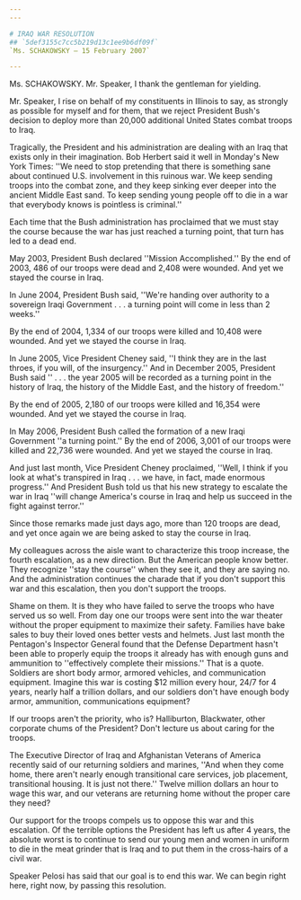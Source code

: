 ```yaml
---
---

# IRAQ WAR RESOLUTION
## `5def3155c7cc5b219d13c1ee9b6df09f`
`Ms. SCHAKOWSKY — 15 February 2007`

---
```



Ms. SCHAKOWSKY. Mr. Speaker, I thank the gentleman for yielding.

Mr. Speaker, I rise on behalf of my constituents in Illinois to say, 
as strongly as possible for myself and for them, that we reject 
President Bush's decision to deploy more than 20,000 additional United 
States combat troops to Iraq.

Tragically, the President and his administration are dealing with an 
Iraq that exists only in their imagination. Bob Herbert said it well in 
Monday's New York Times: ''We need to stop pretending that there is 
something sane about continued U.S. involvement in this ruinous war. We 
keep sending troops into the combat zone, and they keep sinking ever 
deeper into the ancient Middle East sand. To keep sending young people 
off to die in a war that everybody knows is pointless is criminal.''

Each time that the Bush administration has proclaimed that we must 
stay the course because the war has just reached a turning point, that 
turn has led to a dead end.

May 2003, President Bush declared ''Mission Accomplished.'' By the 
end of 2003, 486 of our troops were dead and 2,408 were wounded. And 
yet we stayed the course in Iraq.

In June 2004, President Bush said, ''We're handing over authority to 
a sovereign Iraqi Government . . . a turning point will come in less 
than 2 weeks.''

By the end of 2004, 1,334 of our troops were killed and 10,408 were 
wounded. And yet we stayed the course in Iraq.

In June 2005, Vice President Cheney said, ''I think they are in the 
last throes, if you will, of the insurgency.'' And in December 2005, 
President Bush said '' . . . the year 2005 will be recorded as a 
turning point in the history of Iraq, the history of the Middle East, 
and the history of freedom.''

By the end of 2005, 2,180 of our troops were killed and 16,354 were 
wounded. And yet we stayed the course in Iraq.

In May 2006, President Bush called the formation of a new Iraqi 
Government ''a turning point.'' By the end of 2006, 3,001 of our troops 
were killed and 22,736 were wounded. And yet we stayed the course in 
Iraq.

And just last month, Vice President Cheney proclaimed, ''Well, I 
think if you look at what's transpired in Iraq . . . we have, in fact, 
made enormous progress.'' And President Bush told us that his new 
strategy to escalate the war in Iraq ''will change America's course in 
Iraq and help us succeed in the fight against terror.''

Since those remarks made just days ago, more than 120 troops are 
dead, and yet once again we are being asked to stay the course in Iraq.

My colleagues across the aisle want to characterize this troop 
increase, the fourth escalation, as a new direction. But the American 
people know better. They recognize ''stay the course'' when they see 
it, and they are saying no. And the administration continues the 
charade that if you don't support this war and this escalation, then 
you don't support the troops.

Shame on them. It is they who have failed to serve the troops who 
have served us so well. From day one our troops were sent into the war 
theater without the proper equipment to maximize their safety. Families 
have bake sales to buy their loved ones better vests and helmets. Just 
last month the Pentagon's Inspector General found that the Defense 
Department hasn't been able to properly equip the troops it already has 
with enough guns and ammunition to ''effectively complete their 
missions.'' That is a quote. Soldiers are short body armor, armored 
vehicles, and communication equipment. Imagine this war is costing $12 
million every hour, 24/7 for 4 years, nearly half a trillion dollars, 
and our soldiers don't have enough body armor, ammunition, 
communications equipment?



If our troops aren't the priority, who is? Halliburton, Blackwater, 
other corporate chums of the President? Don't lecture us about caring 
for the troops.

The Executive Director of Iraq and Afghanistan Veterans of America 
recently said of our returning soldiers and marines, ''And when they 
come home, there aren't nearly enough transitional care services, job 
placement, transitional housing. It is just not there.'' Twelve million 
dollars an hour to wage this war, and our veterans are returning home 
without the proper care they need?

Our support for the troops compels us to oppose this war and this 
escalation. Of the terrible options the President has left us after 4 
years, the absolute worst is to continue to send our young men and 
women in uniform to die in the meat grinder that is Iraq and to put 
them in the cross-hairs of a civil war.

Speaker Pelosi has said that our goal is to end this war. We can 
begin right here, right now, by passing this resolution.